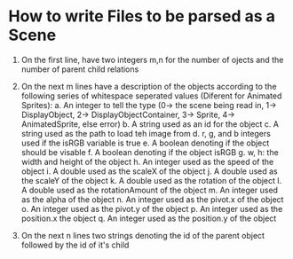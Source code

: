 # How to write Files to be parsed as a Scene

1. On the first line, have two integers m,n for the number of ojects and the number of parent child relations

2. On the next m lines have a description of the objects according to the following series of whitespace seperated values (Diferent for Animated Sprites):
	a. An integer to tell the type (0-> the scene being read in, 1-> DisplayObject, 2-> DisplayObjectContainer, 3-> Sprite, 4-> AnimatedSprite, else error)
	b. A string used as an id for the object
	c. A string used as the path to load teh image from
	d. r, g, and b integers used if the isRGB variable is true
	e. A boolean denoting if the object should be visable
	f. A boolean denoting if the object isRGB
	g. w, h: the width and height of the object
	h. An integer used as the speed of the object
	i. A double used as the scaleX of the object
	j. A double used as the scaleY of the object
	k. A double used as the rotation of the object
	l. A double used as the rotationAmount of the object
	m. An integer used as the alpha of the object
	n. An integer used as the pivot.x of the object
	o. An integer used as the pivot.y of the object
	p. An integer used as the position.x the object
	q. An integer used as the position.y of the object
	
3. On the next n lines two strings denoting the id of the parent object followed by the id of it's child